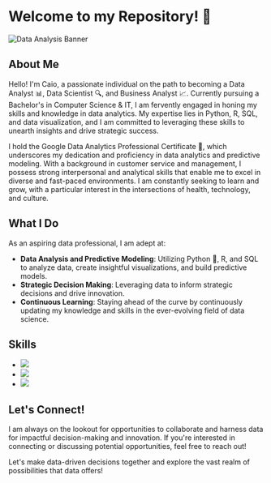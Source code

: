 # Welcome to my Repository! 👋

![Data Analysis Banner](https://yourimageurl.com/banner.jpg)

## About Me
Hello! I'm Caio, a passionate individual on the path to becoming a Data Analyst 📊, Data Scientist 🔍, and Business Analyst 📈. Currently pursuing a Bachelor's in Computer Science & IT, I am fervently engaged in honing my skills and knowledge in data analytics. My expertise lies in Python, R, SQL, and data visualization, and I am committed to leveraging these skills to unearth insights and drive strategic success.

I hold the Google Data Analytics Professional Certificate 🏅, which underscores my dedication and proficiency in data analytics and predictive modeling. With a background in customer service and management, I possess strong interpersonal and analytical skills that enable me to excel in diverse and fast-paced environments. I am constantly seeking to learn and grow, with a particular interest in the intersections of health, technology, and culture.

## What I Do
As an aspiring data professional, I am adept at:
- **Data Analysis and Predictive Modeling**: Utilizing Python 🐍, R, and SQL to analyze data, create insightful visualizations, and build predictive models.
- **Strategic Decision Making**: Leveraging data to inform strategic decisions and drive innovation.
- **Continuous Learning**: Staying ahead of the curve by continuously updating my knowledge and skills in the ever-evolving field of data science.

## Skills
- ![](https://img.shields.io/badge/Code-SQL-blue) 
- ![](https://img.shields.io/badge/Code-Python-yellow) 
- ![](https://img.shields.io/badge/Code-R-blue)

## Let's Connect!
I am always on the lookout for opportunities to collaborate and harness data for impactful decision-making and innovation. If you're interested in connecting or discussing potential opportunities, feel free to reach out!

Let's make data-driven decisions together and explore the vast realm of possibilities that data offers!





